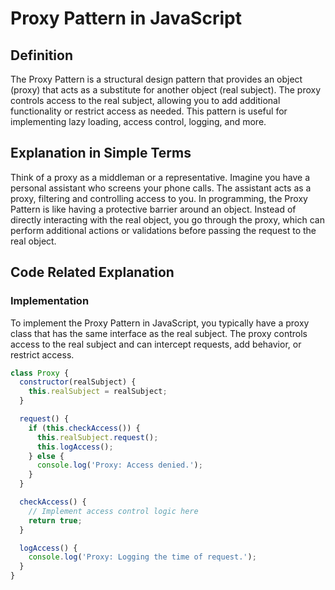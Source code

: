 # Proxy Pattern in JavaScript
## Definition
The Proxy Pattern is a structural design pattern that provides an object (proxy) that acts as a substitute for another object (real subject). The proxy controls access to the real subject, allowing you to add additional functionality or restrict access as needed. This pattern is useful for implementing lazy loading, access control, logging, and more.

## Explanation in Simple Terms
Think of a proxy as a middleman or a representative. Imagine you have a personal assistant who screens your phone calls. The assistant acts as a proxy, filtering and controlling access to you. In programming, the Proxy Pattern is like having a protective barrier around an object. Instead of directly interacting with the real object, you go through the proxy, which can perform additional actions or validations before passing the request to the real object.

## Code Related Explanation
### Implementation
To implement the Proxy Pattern in JavaScript, you typically have a proxy class that has the same interface as the real subject. The proxy controls access to the real subject and can intercept requests, add behavior, or restrict access.

```JavaScript
class Proxy {
  constructor(realSubject) {
    this.realSubject = realSubject;
  }

  request() {
    if (this.checkAccess()) {
      this.realSubject.request();
      this.logAccess();
    } else {
      console.log('Proxy: Access denied.');
    }
  }

  checkAccess() {
    // Implement access control logic here
    return true;
  }

  logAccess() {
    console.log('Proxy: Logging the time of request.');
  }
}
```
